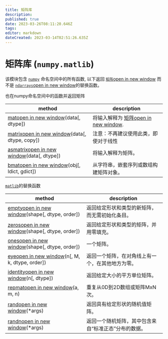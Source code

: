 ```yaml
---
title: 矩阵库
description: 
published: true
date: 2023-03-26T08:11:20.646Z
tags: 
editor: markdown
dateCreated: 2023-03-14T02:51:26.635Z
---
```


# 矩阵库 (`numpy.matlib`)

该模块包含 [`numpy`](https://www.numpy.org.cn/reference/routines/index.html#module-numpy) 命名空间中的所有函数, 以下返回 [`矩阵`open in new window](https://numpy.org/devdocs/reference/generated/numpy.matrix.html#numpy.matrix) 而不是 [`ndarrays`open in new window](https://numpy.org/devdocs/reference/generated/numpy.ndarray.html#numpy.ndarray)的替换函数。

也在numpy命名空间中的函数并返回矩阵

| method                                                       | description                                                  |
| ------------------------------------------------------------ | ------------------------------------------------------------ |
| [matopen in new window](https://numpy.org/devdocs/reference/generated/numpy.mat.html#numpy.mat)(data[, dtype]) | 将输入解释为 [矩阵open in new window](https://numpy.org/devdocs/reference/generated/numpy.matrix.html#numpy.matrix). |
| [matrixopen in new window](https://numpy.org/devdocs/reference/generated/numpy.matrix.html#numpy.matrix)(data[, dtype, copy]) | 注意：不再建议使用此类，即使对于线性                         |
| [asmatrixopen in new window](https://numpy.org/devdocs/reference/generated/numpy.asmatrix.html#numpy.asmatrix)(data[, dtype]) | 将输入解释为矩阵。                                           |
| [bmatopen in new window](https://numpy.org/devdocs/reference/generated/numpy.bmat.html#numpy.bmat)(obj[, ldict, gdict]) | 从字符串，嵌套序列或数组构建矩阵对象。                       |

[`matlib`](https://www.numpy.org.cn/reference/routines/matlib.html#module-numpy.matlib)的替换函数

| method                                                       | description                                          |
| ------------------------------------------------------------ | ---------------------------------------------------- |
| [emptyopen in new window](https://numpy.org/devdocs/reference/generated/numpy.matlib.empty.html#numpy.matlib.empty)(shape[, dtype, order]) | 返回给定形状和类型的新矩阵，而无需初始化条目。       |
| [zerosopen in new window](https://numpy.org/devdocs/reference/generated/numpy.matlib.zeros.html#numpy.matlib.zeros)(shape[, dtype, order]) | 返回给定形状和类型的矩阵，并用零填充。               |
| [onesopen in new window](https://numpy.org/devdocs/reference/generated/numpy.matlib.ones.html#numpy.matlib.ones)(shape[, dtype, order]) | 一个矩阵。                                           |
| [eyeopen in new window](https://numpy.org/devdocs/reference/generated/numpy.matlib.eye.html#numpy.matlib.eye)(n[, M, k, dtype, order]) | 返回一个矩阵，在对角线上有一个，在其他地方为零。     |
| [identityopen in new window](https://numpy.org/devdocs/reference/generated/numpy.matlib.identity.html#numpy.matlib.identity)(n[, dtype]) | 返回给定大小的平方单位矩阵。                         |
| [repmatopen in new window](https://numpy.org/devdocs/reference/generated/numpy.matlib.repmat.html#numpy.matlib.repmat)(a, m, n) | 重复从0D到2D数组或矩阵MxN次。                        |
| [randopen in new window](https://numpy.org/devdocs/reference/generated/numpy.matlib.rand.html#numpy.matlib.rand)(*args) | 返回具有给定形状的随机值矩阵。                       |
| [randnopen in new window](https://numpy.org/devdocs/reference/generated/numpy.matlib.randn.html#numpy.matlib.randn)(*args) | 返回一个随机矩阵，其中包含来自“标准正态”分布的数据。 |

